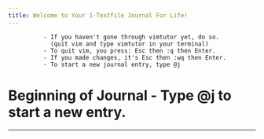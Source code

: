 ```yaml
---
title: Welcome to Your 1-Textfile Journal For Life!
---
```

              - If you haven't gone through vimtutor yet, do so.
                (quit vim and type vimtutor in your terminal)
              - To quit vim, you press: Esc then :q then Enter. 
              - If you made changes, it's Esc then :wq then Enter.
              - To start a new journal entry, type @j

# Beginning of Journal - Type @j to start a new entry.
--------------------------------------------------------------------------------

























